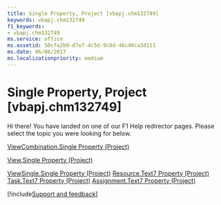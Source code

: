 ```yaml
---
title: Single Property, Project [vbapj.chm132749]
keywords: vbapj.chm132749
f1_keywords:
- vbapj.chm132749
ms.service: office
ms.assetid: 50cfa2b9-d7e7-4c5d-9c8d-46c40ca3d111
ms.date: 06/08/2017
ms.localizationpriority: medium
---
```



# Single Property, Project [vbapj.chm132749]

Hi there! You have landed on one of our F1 Help redirector pages. Please select the topic you were looking for below.

[ViewCombination.Single Property (Project)](https://msdn.microsoft.com/library/17492305-95f5-b106-ff37-1a46ef484f95%28Office.15%29.aspx)

[View.Single Property (Project)](https://msdn.microsoft.com/library/562255a2-1d8d-355c-3680-9803cc86cde4%28Office.15%29.aspx)

[ViewSingle.Single Property (Project)](https://msdn.microsoft.com/library/7af38429-2767-7660-000f-bbfa48edab96%28Office.15%29.aspx)
[Resource.Text7 Property (Project)](https://msdn.microsoft.com/library/bf958b21-5e71-ce14-33fa-348fc7e3e55b%28Office.15%29.aspx)
[Task.Text7 Property (Project)](https://msdn.microsoft.com/library/691aa69d-e30d-e1ce-10b9-7feac42cf642%28Office.15%29.aspx)
[Assignment.Text7 Property (Project)](https://msdn.microsoft.com/library/ad7878f8-8d09-8c4b-d620-ab47c5a40ad0%28Office.15%29.aspx)

[!include[Support and feedback](~/includes/feedback-boilerplate.md)]